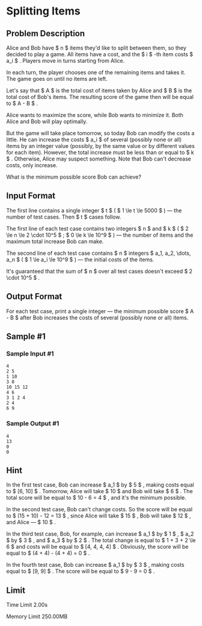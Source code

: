 # Splitting Items

## Problem Description

Alice and Bob have $ n $ items they'd like to split between them, so they decided to play a game. All items have a cost, and the $ i $ -th item costs $ a_i $ . Players move in turns starting from Alice.

In each turn, the player chooses one of the remaining items and takes it. The game goes on until no items are left.

Let's say that $ A $ is the total cost of items taken by Alice and $ B $ is the total cost of Bob's items. The resulting score of the game then will be equal to $ A - B $ .

Alice wants to maximize the score, while Bob wants to minimize it. Both Alice and Bob will play optimally.

But the game will take place tomorrow, so today Bob can modify the costs a little. He can increase the costs $ a_i $ of several (possibly none or all) items by an integer value (possibly, by the same value or by different values for each item). However, the total increase must be less than or equal to $ k $ . Otherwise, Alice may suspect something. Note that Bob can't decrease costs, only increase.

What is the minimum possible score Bob can achieve?

## Input Format

The first line contains a single integer $ t $ ( $ 1 \le t \le 5000 $ ) — the number of test cases. Then $ t $ cases follow.

The first line of each test case contains two integers $ n $ and $ k $ ( $ 2 \le n \le 2 \cdot 10^5 $ ; $ 0 \le k \le 10^9 $ ) — the number of items and the maximum total increase Bob can make.

The second line of each test case contains $ n $ integers $ a_1, a_2, \dots, a_n $ ( $ 1 \le a_i \le 10^9 $ ) — the initial costs of the items.

It's guaranteed that the sum of $ n $ over all test cases doesn't exceed $ 2 \cdot 10^5 $ .

## Output Format

For each test case, print a single integer — the minimum possible score $ A - B $ after Bob increases the costs of several (possibly none or all) items.

## Sample #1

### Sample Input #1

```
4
2 5
1 10
3 0
10 15 12
4 6
3 1 2 4
2 4
6 9
```

### Sample Output #1

```
4
13
0
0
```

## Hint

In the first test case, Bob can increase $ a_1 $ by $ 5 $ , making costs equal to $ [6, 10] $ . Tomorrow, Alice will take $ 10 $ and Bob will take $ 6 $ . The total score will be equal to $ 10 - 6 = 4 $ , and it's the minimum possible.

In the second test case, Bob can't change costs. So the score will be equal to $ (15 + 10) - 12 = 13 $ , since Alice will take $ 15 $ , Bob will take $ 12 $ , and Alice — $ 10 $ .

In the third test case, Bob, for example, can increase $ a_1 $ by $ 1 $ , $ a_2 $ by $ 3 $ , and $ a_3 $ by $ 2 $ . The total change is equal to $ 1 + 3 + 2 \le 6 $ and costs will be equal to $ [4, 4, 4, 4] $ . Obviously, the score will be equal to $ (4 + 4) - (4 + 4) = 0 $ .

In the fourth test case, Bob can increase $ a_1 $ by $ 3 $ , making costs equal to $ [9, 9] $ . The score will be equal to $ 9 - 9 = 0 $ .

## Limit



Time Limit
2.00s

Memory Limit
250.00MB